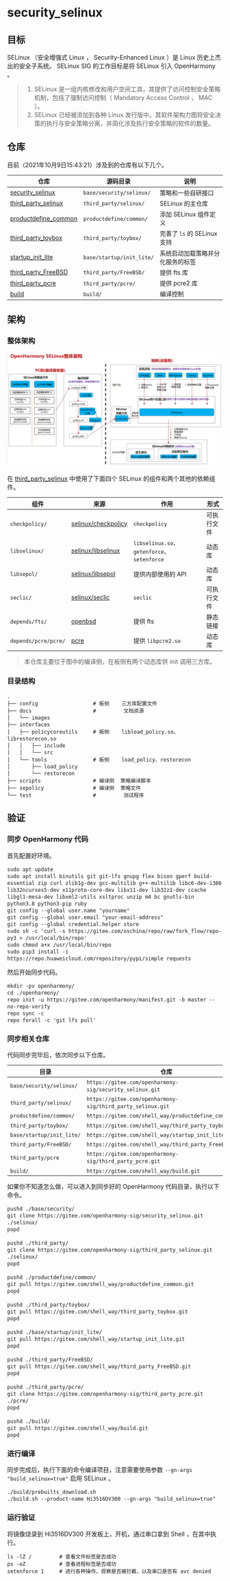 # security_selinux

## 目标

SELinux （安全增强式 Linux ， Security-Enhanced Linux ）是 Linux 历史上杰出的安全子系统。 SELinux SIG 的工作目标是将 SELinux 引入 OpenHarmony 。

> 1. SELinux 是一组内核修改和用户空间工具，其提供了访问控制安全策略机制，包括了强制访问控制（ Mandatory Access Control ， MAC ）。
> 2. SELinux 已经被添加到各种 Linux 发行版中。其软件架构力图将安全决策的执行与安全策略分离，并简化涉及执行安全策略的软件的数量。

## 仓库

目前（2021年10月9日15:43:21）涉及到的仓库有以下几个。

| 仓库 | 源码目录 | 说明 |
| --- | --- | --- |
| [security_selinux](https://gitee.com/openharmony-sig/security_selinux.git) | `base/security/selinux/` | 策略和一些自研接口 |
| [third_party_selinux](https://gitee.com/openharmony-sig/third_party_selinux.git) | `third_party/selinux/` | SELinux 的主仓库 |
| [productdefine_common](https://gitee.com/shell_way/productdefine_common.git) | `productdefine/common/` | 添加 SELinux 组件定义 |
| [third_party_toybox](https://gitee.com/shell_way/third_party_toybox.git) | `third_party/toybox/` | 完善了 `ls` 的 SELinux 支持 |
| [startup_init_lite](https://gitee.com/shell_way/startup_init_lite.git) | `base/startup/init_lite/` | 系统启动加载策略并分化服务的标签 |
| [third_party_FreeBSD](https://gitee.com/shell_way/third_party_FreeBSD.git) | `third_party/FreeBSD/` | 提供 fts 库 |
| [third_party_pcre](https://gitee.com/openharmony-sig/third_party_pcre.git) | `third_party/pcre/` | 提供 pcre2 库 |
| [build](https://gitee.com/shell_way/build.git) | `build/` | 编译控制 |

## 架构

### 整体架构

![整体架构](docs/images/整体架构.png)

在 [third_party_selinux](https://gitee.com/openharmony-sig/third_party_selinux.git) 中使用了下面四个 SELinux 的组件和两个其他的依赖组件。

| 组件 | 来源 | 作用 | 形式 |
| --- | --- | --- | --- |
| `checkpolicy/` | [selinux/checkpolicy](https://github.com/SELinuxProject/selinux/tree/cf853c1a0c2328ad6c62fb2b2cc55d4926301d6b/checkpolicy) | `checkpolicy` | 可执行文件 |
| `libselinux/` | [selinux/libselinux](https://github.com/SELinuxProject/selinux/tree/cf853c1a0c2328ad6c62fb2b2cc55d4926301d6b/libselinux) | `libselinux.so`、`getenforce`、`setenforce` | 动态库 |
| `libsepol/` | [selinux/libsepol](https://github.com/SELinuxProject/selinux/tree/cf853c1a0c2328ad6c62fb2b2cc55d4926301d6b/libsepol) | 提供内部使用的 API | 动态库 |
| `seclic/` | [selinux/seclic](https://github.com/SELinuxProject/selinux/tree/cf853c1a0c2328ad6c62fb2b2cc55d4926301d6b/secilc) | `seclic` | 可执行文件 |
| `depends/fts/` | [openbsd](https://github.com/openbsd/src/tree/e8835b178a3e9df00c1c1fe0b9875fc5ef5a7854) | 提供 fts | 静态链接 |
| `depends/pcre/pcre/` | [pcre](https://github.com/PhilipHazel/pcre/tree/2ae7c30b95d63ecbaff6727eaff7c3a6a3969d56) | 提供 `libpcre2.so` | 动态库 |

> 本仓库主要位于图中的编译侧，在板侧有两个动态库供 init 调用三方库。

### 目录结构

```
.
├── config                  # 板侧    三方库配置文件
├── docs                    #         文档资源
│   └── images
├── interfaces
│   ├── policycoreutils     # 板侧    libload_policy.so、librestorecon.so
│   │   ├── include
│   │   └── src
│   └── tools               # 板侧    load_policy、restorecon
│       ├── load_policy
│       └── restorecon
├── scripts                 # 编译侧  策略编译脚本
├── sepolicy                # 编译侧  策略文件
└── test                    #         测试程序
```

## 验证

### 同步 OpenHarmony 代码

首先配置好环境。

```
sudo apt update
sudo apt install binutils git git-lfs gnupg flex bison gperf build-essential zip curl zlib1g-dev gcc-multilib g++-multilib libc6-dev-i386 lib32ncurses5-dev x11proto-core-dev libx11-dev lib32z1-dev ccache libgl1-mesa-dev libxml2-utils xsltproc unzip m4 bc gnutls-bin python3.8 python3-pip ruby
git config --global user.name "yourname"
git config --global user.email "your-email-address"
git config --global credential.helper store
sudo sh -c 'curl -s https://gitee.com/oschina/repo/raw/fork_flow/repo-py3 > /usr/local/bin/repo'
sudo chmod a+x /usr/local/bin/repo
sudo pip3 install -i https://repo.huaweicloud.com/repository/pypi/simple requests
```

然后开始同步代码。

```
mkdir -pv openharmony/
cd ./openharmony/
repo init -u https://gitee.com/openharmony/manifest.git -b master --no-repo-verify
repo sync -c
repo forall -c 'git lfs pull'
```

### 同步相关仓库

代码同步完毕后，依次同步以下仓库。

| 目录 | 仓库 |
| --- | --- |
| `base/security/selinux/` | `https://gitee.com/openharmony-sig/security_selinux.git` |
| `third_party/selinux/` |  `https://gitee.com/openharmony-sig/third_party_selinux.git` |
| `productdefine/common/` | `https://gitee.com/shell_way/productdefine_common.git` |
| `third_party/toybox/` | `https://gitee.com/shell_way/third_party_toybox.git` |
| `base/startup/init_lite/` | `https://gitee.com/shell_way/startup_init_lite.git` |
| `third_party/FreeBSD/` | `https://gitee.com/shell_way/third_party_FreeBSD.git` |
| `third_party/pcre` | `https://gitee.com/openharmony-sig/third_party_pcre.git` |
| `build/` | `https://gitee.com/shell_way/build.git` |

如果你不知道怎么做，可以进入到同步好的 OpenHarmony 代码目录，执行以下命令。

```
pushd ./base/security/
git clone https://gitee.com/openharmony-sig/security_selinux.git ./selinux/
popd

pushd ./third_party/
git clone https://gitee.com/openharmony-sig/third_party_selinux.git ./selinux/
popd

pushd ./productdefine/common/
git pull https://gitee.com/shell_way/productdefine_common.git
popd

pushd ./third_party/toybox/
git pull https://gitee.com/shell_way/third_party_toybox.git
popd

pushd ./base/startup/init_lite/
git pull https://gitee.com/shell_way/startup_init_lite.git
popd

pushd ./third_party/FreeBSD/
git pull https://gitee.com/shell_way/third_party_FreeBSD.git
popd

pushd ./third_party/pcre/
git clone https://gitee.com/openharmony-sig/third_party_pcre.git ./pcre/
popd

pushd ./build/
git pull https://gitee.com/shell_way/build.git
popd
```

### 进行编译

同步完成后，执行下面的命令编译项目，注意需要使用参数 `--gn-args "build_selinux=true"` 启用 SELinux 。

```
./build/prebuilts_download.sh
./build.sh --product-name Hi3516DV300 --gn-args "build_selinux=true"
```

### 运行验证

将镜像烧录到 Hi3516DV300 开发板上，开机，通过串口拿到 Shell ，在其中执行。

```
ls -lZ /         # 查看文件标签是否成功
ps -eZ           # 查看进程标签是否成功
setenforce 1     # 进行各种操作，观察是否被拦截，以及串口是否有 avc denied
```
